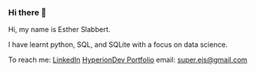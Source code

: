 ### Hi there 👋

<!--
**EstherSlabbert/EstherSlabbert** is a ✨ _special_ ✨ repository because its `README.md` (this file) appears on your GitHub profile.

Here are some ideas to get you started:

- 🔭 I’m currently working on ...
- 🌱 I’m currently learning ...
- 👯 I’m looking to collaborate on ...
- 🤔 I’m looking for help with ...
- 💬 Ask me about ...
- 📫 How to reach me: ...
- 😄 Pronouns: ...
- ⚡ Fun fact: ...
-->
Hi, my name is Esther Slabbert.

I have learnt python, SQL, and SQLite with a focus on data science.

To reach me:
[LinkedIn](https://www.linkedin.com/in/esther-slabbert-b7a027255/)
[HyperionDev Portfolio](https://www.hyperiondev.com/portfolio/109716/)
email: super.ejs@gmail.com
